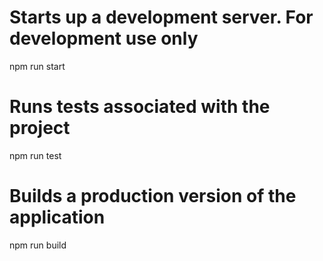 # Starts up a development server. For development use only
npm run start

# Runs tests associated with the project
npm run test

# Builds a production version of the application
npm run build